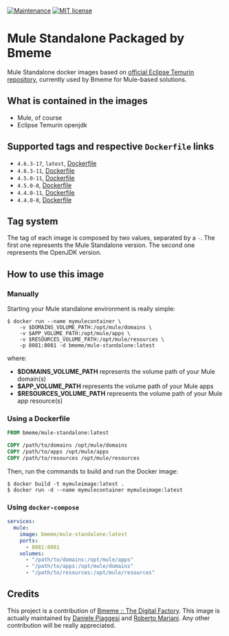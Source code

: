 [![Maintenance](https://img.shields.io/badge/Maintained%3F-yes-green.svg)](https://GitHub.com/Naereen/StrapDown.js/graphs/commit-activity)
[![MIT license](https://img.shields.io/badge/License-MIT-blue.svg)](https://lbesson.mit-license.org/)

Mule Standalone Packaged by Bmeme
=========

Mule Standalone docker images based on [official Eclipse Temurin repository](https://hub.docker.com/_/eclipse-temurin/), 
currently used by Bmeme for Mule-based solutions.

## What is contained in the images
* Mule, of course
* Eclipse Temurin openjdk

## Supported tags and respective `Dockerfile` links
- `4.6.3-17`, `latest`, [Dockerfile](https://github.com/bmeme/docker-mule-standalone/blob/main/4.6.3/17/Dockerfile)
- `4.6.3-11`, [Dockerfile](https://github.com/bmeme/docker-mule-standalone/blob/main/4.6.3/11/Dockerfile)
- `4.5.0-11`, [Dockerfile](https://github.com/bmeme/docker-mule-standalone/blob/main/4.5.0/11/Dockerfile)
- `4.5.0-8`, [Dockerfile](https://github.com/bmeme/docker-mule-standalone/blob/main/4.5.0/8/Dockerfile)
- `4.4.0-11`, [Dockerfile](https://github.com/bmeme/docker-mule-standalone/blob/main/4.4.0/11/Dockerfile)
- `4.4.0-8`, [Dockerfile](https://github.com/bmeme/docker-mule-standalone/blob/main/4.4.0/8/Dockerfile)

## Tag system
The tag of each image is composed by two values, separated by a `-`. 
The first one represents the Mule Standalone version. The second one represents the
OpenJDK version.

## How to use this image
### Manually
Starting your Mule standalone environment is really simple:
```shell
$ docker run --name mymulecontainer \
    -v $DOMAINS_VOLUME_PATH:/opt/mule/domains \
    -v $APP_VOLUME_PATH:/opt/mule/apps \
    -v $RESOURCES_VOLUME_PATH:/opt/mule/resources \
    -p 8081:8081 -d bmeme/mule-standalone:latest
```
where:
- **$DOMAINS_VOLUME_PATH** represents the volume path of your Mule domain(s)
- **$APP_VOLUME_PATH** represents the volume path of your Mule apps
- **$RESOURCES_VOLUME_PATH** represents the volume path of your Mule app resource(s)

### Using a Dockerfile
```dockerfile
FROM bmeme/mule-standalone:latest

COPY /path/to/domains /opt/mule/domains
COPY /path/to/apps /opt/mule/apps
COPY /path/to/resources /opt/mule/resources
```

Then, run the commands to build and run the Docker image:
```shell
$ docker build -t mymuleimage:latest .
$ docker run -d --name mymulecontainer mymuleimage:latest
```

### Using `docker-compose`
```yaml
services:
  mule:
    image: bmeme/mule-standalone:latest
    ports:
      - 8081:8081
    volumes:
      - "/path/to/domains:/opt/mule/apps"
      - "/path/to/apps:/opt/mule/domains"
      - "/path/to/resources:/opt/mule/resources"
```

## Credits
This project is a contribution of [Bmeme :: The Digital Factory](http://www.bmeme.com).
This image is actually maintained by [Daniele Piaggesi](https://github.com/g0blin79) and
[Roberto Mariani](https://github.com/jean-louis).
Any other contribution will be really appreciated.